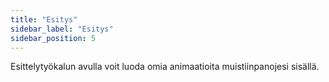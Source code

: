 ```yaml
---
title: "Esitys"
sidebar_label: "Esitys"
sidebar_position: 5
---
```


Esittelytyökalun avulla voit luoda omia animaatioita muistiinpanojesi sisällä.
